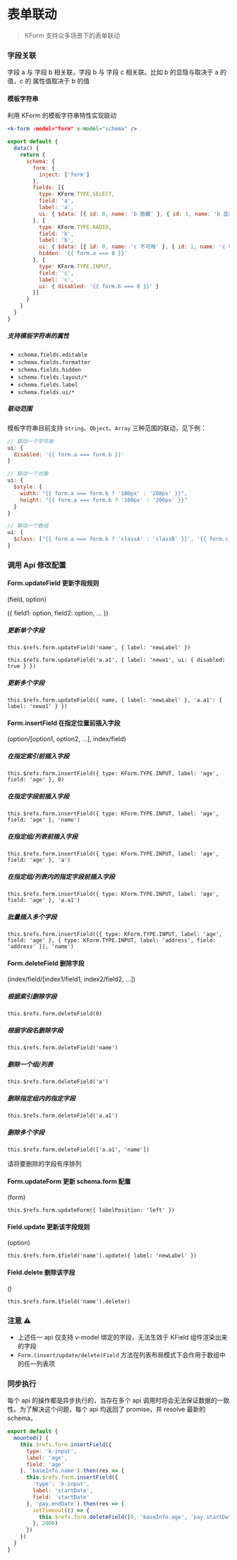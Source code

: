 # 表单联动

> KForm 支持众多场景下的表单联动

### 字段关联

字段 a 与 字段 b 相关联，字段 b 与 字段 c 相关联。比如 b 的显隐与取决于 a 的值，c 的 属性值取决于 b 的值

#### 模板字符串

利用 KForm 的模板字符串特性实现联动

```jsx
<k-form :model="form" v-model="schema" />
```

```js
export default {
  data() {
    return {
      schema: {
        form: {
          inject: ['form']
        },
        fields: [{
          type: KForm.TYPE.SELECT,
          field: 'a',
          label: 'a',
          ui: { $data: [{ id: 0, name: 'b 隐藏' }, { id: 1, name: 'b 显示' }] }
        }, {
          type: KForm.TYPE.RADIO,
          field: 'b',
          label: 'b',
          ui: { $data: [{ id: 0, name: 'c 不可用' }, { id: 1, name: 'c 可用' }] },
          hidden: '{{ form.a === 0 }}'
        }, {
          type: KForm.TYPE.INPUT,
          field: 'c',
          label: 'c',
          ui: { disabled: '{{ form.b === 0 }}' }
        }]
      }
    }
  }
}
```

##### 支持模板字符串的属性

* `schema.fields.editable`
* `schema.fields.formatter`
* `schema.fields.hidden`
* `schema.fields.layout/*`
* `schema.fields.label`
* `schema.fields.ui/*`

##### 联动范围

模板字符串目前支持 `String`、`Object`、`Array` 三种范围的联动，见下例：

```js
// 联动一个字符串
ui: {
  disabled: '{{ form.a === form.b }}'
}
```

```js
// 联动一个对象
ui: {
  $style: {
    width: "{{ form.a === form.b ? '100px' : '200px' }}",
    height: "{{ form.a === form.b ? '100px' : '200px' }}"
  }
}
```

```js
// 联动一个数组
ui: {
  $class: ["{{ form.a === form.b ? 'classA' : 'classB' }}', '{{ form.c === form.d ? 'classC' : 'classD' }}"]
}
```

### 调用 Api 修改配置

#### Form.updateField 更新字段规则

(field, option)

({ field1: option, field2: option, ... })

##### 更新单个字段

`this.$refs.form.updateField('name', { label: 'newLabel' })`

`this.$refs.form.updateField('a.a1', { label: 'newa1', ui: { disabled: true } })`

##### 更新多个字段

`this.$refs.form.updateField({ name, { label: 'newLabel' }, 'a.a1': { label: 'newa1' } })`

#### Form.insertField 在指定位置前插入字段

(option/[option1, option2, ...], index/field)

##### 在指定索引前插入字段

`this.$refs.form.insertField({ type: KForm.TYPE.INPUT, label: 'age', field: 'age' }, 0)`

##### 在指定字段前插入字段

`this.$refs.form.insertField({ type: KForm.TYPE.INPUT, label: 'age', field: 'age' }, 'name')`

##### 在指定组/列表前插入字段

`this.$refs.form.insertField({ type: KForm.TYPE.INPUT, label: 'age', field: 'age' }, 'a')`

##### 在指定组/列表内的指定字段前插入字段

`this.$refs.form.insertField({ type: KForm.TYPE.INPUT, label: 'age', field: 'age' }, 'a.a1')`

##### 批量插入多个字段

`this.$refs.form.insertField([{ type: KForm.TYPE.INPUT, label: 'age', field: 'age' }, { type: KForm.TYPE.INPUT, label: 'address', field: 'address' }], 'name')`

#### Form.deleteField 删除字段

(index/field/[index1/field1, index2/field2, ...])

##### 根据索引删除字段

`this.$refs.form.deleteField(0)`

##### 根据字段名删除字段

`this.$refs.form.deleteField('name')`

##### 删除一个组/列表

`this.$refs.form.deleteField('a')`

##### 删除指定组内的指定字段

`this.$refs.form.deleteField('a.a1')`

##### 删除多个字段

`this.$refs.form.deleteField(['a.a1', 'name'])`

请将要删除的字段有序排列

#### Form.updateForm 更新 schema.form 配置

(form)

`this.$refs.form.updateForm({ labelPosition: 'left' })`

#### Field.update 更新该字段规则

(option)

`this.$refs.form.$field('name').update({ label: 'newLabel' })`

#### Field.delete 删除该字段

()

`this.$refs.form.$field('name').delete()`

### 注意 ⚠️

* 上述任一 api 仅支持 v-model 绑定的字段，无法生效于 KField 组件渲染出来的字段
* `Form.(insert/update/delete)Field` 方法在列表布局模式下会作用于数组中的任一列表项

### 同步执行

每个 api 的操作都是异步执行的，当存在多个 api 调用时将会无法保证数据的一致性。为了解决这个问题，每个 api 均返回了 promise，并 resolve 最新的 schema。

```js
export default {
  mounted() {
    this.$refs.form.insertField({
      type: 'k-input',
      label: 'age',
      field: 'age'
    }, 'baseInfo.name').then(res => {
      this.$refs.form.insertField({
        'type': 'k-input',
        label: 'startDate',
        field: 'startDate'
      }, 'pay.endDate').then(res => {
        setTimeout(() => {
          this.$refs.form.deleteField([0, 'baseInfo.age', 'pay.startDate'])
        }, 2000)
      })
    })
  }
}
```